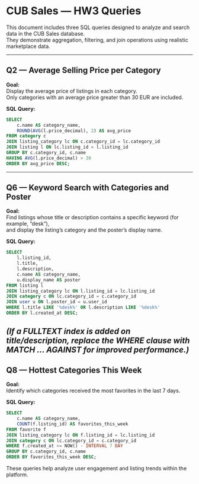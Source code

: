 # CUB Sales — HW3 Queries

This document includes three SQL queries designed to analyze and search data in the CUB Sales database.  
They demonstrate aggregation, filtering, and join operations using realistic marketplace data.

---

## Q2 — Average Selling Price per Category
**Goal:**  
Display the average price of listings in each category.  
Only categories with an average price greater than 30 EUR are included.

**SQL Query:**
```sql
SELECT 
    c.name AS category_name,
    ROUND(AVG(l.price_decimal), 2) AS avg_price
FROM category c
JOIN listing_category lc ON c.category_id = lc.category_id
JOIN listing l ON lc.listing_id = l.listing_id
GROUP BY c.category_id, c.name
HAVING AVG(l.price_decimal) > 30
ORDER BY avg_price DESC;
```
---

## Q6 — Keyword Search with Categories and Poster
**Goal:**  
Find listings whose title or description contains a specific keyword (for example, “desk”),  
and display the listing’s category and the poster’s display name.

**SQL Query:**
```sql
SELECT 
    l.listing_id,
    l.title,
    l.description,
    c.name AS category_name,
    u.display_name AS poster
FROM listing l
JOIN listing_category lc ON l.listing_id = lc.listing_id
JOIN category c ON lc.category_id = c.category_id
JOIN user u ON l.poster_id = u.user_id
WHERE l.title LIKE '%desk%' OR l.description LIKE '%desk%'
ORDER BY l.created_at DESC;
```
*(If a FULLTEXT index is added on title/description, replace the WHERE clause with MATCH … AGAINST for improved performance.)*
---

## Q8 — Hottest Categories This Week
**Goal:**  
Identify which categories received the most favorites in the last 7 days.

**SQL Query:**
```sql
SELECT 
    c.name AS category_name,
    COUNT(f.listing_id) AS favorites_this_week
FROM favorite f
JOIN listing_category lc ON f.listing_id = lc.listing_id
JOIN category c ON lc.category_id = c.category_id
WHERE f.created_at >= NOW() - INTERVAL 7 DAY
GROUP BY c.category_id, c.name
ORDER BY favorites_this_week DESC;
```
These queries help analyze user engagement and listing trends within the platform.
